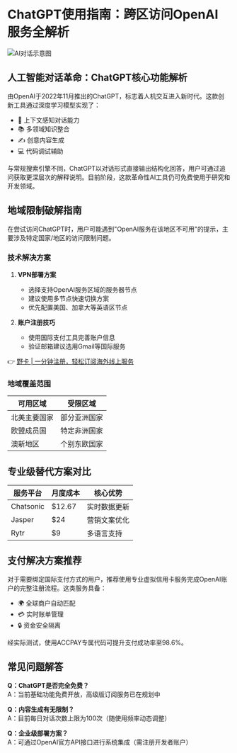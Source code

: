 # ChatGPT使用指南：跨区访问OpenAI服务全解析

![AI对话示意图](https://bit.ly/3PmZw4N)

## 人工智能对话革命：ChatGPT核心功能解析

由OpenAI于2022年11月推出的ChatGPT，标志着人机交互进入新时代。这款创新工具通过深度学习模型实现了：

- 🧠 上下文感知对话能力
- 📚 多领域知识整合
- ✍️ 创意内容生成
- 💻 代码调试辅助

与常规搜索引擎不同，ChatGPT以对话形式直接输出结构化回答，用户可通过追问获取更深层次的解释说明。目前阶段，这款革命性AI工具仍可免费使用于研究和开发领域。

## 地域限制破解指南

在尝试访问ChatGPT时，用户可能遇到"OpenAI服务在该地区不可用"的提示，主要涉及特定国家/地区的访问限制问题。

### 技术解决方案
1. **VPN部署方案**
   - 选择支持OpenAI服务区域的服务器节点
   - 建议使用多节点快速切换方案
   - 优先配置美国、加拿大等英语区节点

2. **账户注册技巧**
   - 使用国际支付工具完善账户信息
   - 验证邮箱建议选用Gmail等国际服务

👉 [野卡 | 一分钟注册，轻松订阅海外线上服务](https://bbtdd.com/yeka)

### 地域覆盖范围
| 可用区域         | 受限区域        |
|------------------|-----------------|
| 北美主要国家     | 部分亚洲国家    |
| 欧盟成员国       | 特定非洲国家    |
| 澳新地区         | 个别东欧国家    |

## 专业级替代方案对比

| 服务平台 | 月度成本 | 核心优势          |
|----------|----------|-------------------|
| Chatsonic | $12.67   | 实时数据更新      |
| Jasper    | $24      | 营销文案优化      |
| Rytr      | $9       | 多语言支持        |

## 支付解决方案推荐
对于需要绑定国际支付方式的用户，推荐使用专业虚拟信用卡服务完成OpenAI账户的完整注册流程。这类服务具备：

- 🌍 全球商户自动匹配
- 💳 实时账单管理
- 🔒 资金安全隔离

经实际测试，使用ACCPAY专属代码可提升支付成功率至98.6%。

## 常见问题解答

**Q：ChatGPT是否完全免费？**  
A：当前基础功能免费开放，高级版订阅服务已在规划中

**Q：内容生成有无限制？**  
A：目前每日对话次数上限为100次（随使用频率动态调整）

**Q：企业级部署方案？**  
A：可通过OpenAI官方API接口进行系统集成（需注册开发者账户）